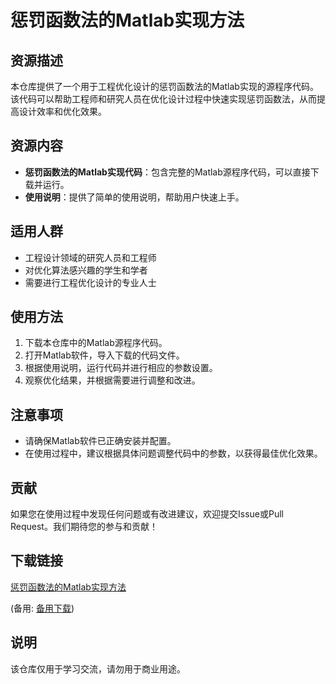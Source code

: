 # 惩罚函数法的Matlab实现方法

## 资源描述

本仓库提供了一个用于工程优化设计的惩罚函数法的Matlab实现的源程序代码。该代码可以帮助工程师和研究人员在优化设计过程中快速实现惩罚函数法，从而提高设计效率和优化效果。

## 资源内容

- **惩罚函数法的Matlab实现代码**：包含完整的Matlab源程序代码，可以直接下载并运行。
- **使用说明**：提供了简单的使用说明，帮助用户快速上手。

## 适用人群

- 工程设计领域的研究人员和工程师
- 对优化算法感兴趣的学生和学者
- 需要进行工程优化设计的专业人士

## 使用方法

1. 下载本仓库中的Matlab源程序代码。
2. 打开Matlab软件，导入下载的代码文件。
3. 根据使用说明，运行代码并进行相应的参数设置。
4. 观察优化结果，并根据需要进行调整和改进。

## 注意事项

- 请确保Matlab软件已正确安装并配置。
- 在使用过程中，建议根据具体问题调整代码中的参数，以获得最佳优化效果。

## 贡献

如果您在使用过程中发现任何问题或有改进建议，欢迎提交Issue或Pull Request。我们期待您的参与和贡献！

## 下载链接
[惩罚函数法的Matlab实现方法](https://pan.quark.cn/s/73e1860db5b1) 

(备用: [备用下载](https://pan.baidu.com/s/1A71dSawFkj0MFozup59PBA?pwd=1234))

## 说明

该仓库仅用于学习交流，请勿用于商业用途。
